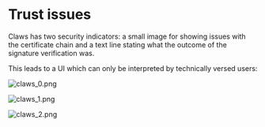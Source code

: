 # Trust issues

Claws has two security indicators: a small image for showing issues with the certificate chain and a text line stating what the outcome of the signature verification was.

This leads to a UI which can only be interpreted by technically versed users:

![claws_0.png]()

![claws_1.png]()

![claws_2.png]()
